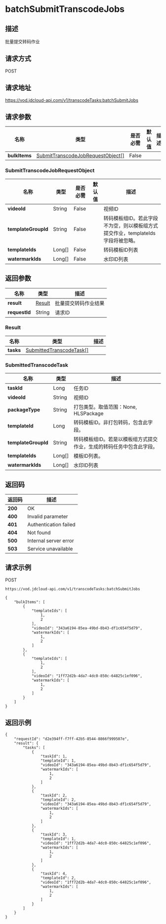 # batchSubmitTranscodeJobs


## 描述
批量提交转码作业

## 请求方式
POST

## 请求地址
https://vod.jdcloud-api.com/v1/transcodeTasks:batchSubmitJobs


## 请求参数
|名称|类型|是否必需|默认值|描述|
|---|---|---|---|---|
|**bulkItems**|[SubmitTranscodeJobRequestObject[]](batchsubmittranscodejobs#submittranscodejobrequestobject)|False| | |

### <div id="submittranscodejobrequestobject">SubmitTranscodeJobRequestObject</div>
|名称|类型|是否必需|默认值|描述|
|---|---|---|---|---|
|**videoId**|String|False| |视频ID|
|**templateGroupId**|String|False| |转码模板组ID。若此字段不为空，则以模板组方式提交作业，templateIds字段将被忽略。|
|**templateIds**|Long[]|False| |转码模板ID列表|
|**watermarkIds**|Long[]|False| |水印ID列表|

## 返回参数
|名称|类型|描述|
|---|---|---|
|**result**|[Result](batchsubmittranscodejobs#result)|批量提交转码作业结果|
|**requestId**|String|请求ID|

### <div id="result">Result</div>
|名称|类型|描述|
|---|---|---|
|**tasks**|[SubmittedTranscodeTask[]](batchsubmittranscodejobs#submittedtranscodetask)| |
### <div id="submittedtranscodetask">SubmittedTranscodeTask</div>
|名称|类型|描述|
|---|---|---|
|**taskId**|Long|任务ID|
|**videoId**|String|视频ID|
|**packageType**|String|打包类型。取值范围：None, HLSPackage|
|**templateId**|Long|转码模板ID。非打包转码，包含此字段。|
|**templateGroupId**|String|转码模板组ID。若是以模板组方式提交作业，生成的转码任务中包含此字段。|
|**templateIds**|Long[]|模板ID列表。|
|**watermarkIds**|Long[]|水印ID列表|

## 返回码
|返回码|描述|
|---|---|
|**200**|OK|
|**400**|Invalid parameter|
|**401**|Authentication failed|
|**404**|Not found|
|**500**|Internal server error|
|**503**|Service unavailable|

## 请求示例
POST
```
https://vod.jdcloud-api.com/v1/transcodeTasks:batchSubmitJobs

```

```
{
    "bulkItems": [
        {
            "templateIds": [
                1, 
                2
            ], 
            "videoId": "343a6194-85ea-49bd-8b43-df1c654f5d79", 
            "watermarkIds": [
                1, 
                2
            ]
        }, 
        {
            "templateIds": [
                1, 
                2
            ], 
            "videoId": "1ff72d2b-4da7-4dc0-850c-64825c1ef096", 
            "watermarkIds": [
                1, 
                2
            ]
        }
    ]
}
```

## 返回示例
```
{
    "requestId": "d2e394ff-f7ff-42b5-8544-8866f999507e", 
    "result": {
        "tasks": [
            {
                "taskId": 1, 
                "templateId": 1, 
                "videoId": "343a6194-85ea-49bd-8b43-df1c654f5d79", 
                "watermarkIds": [
                    1, 
                    2
                ]
            }, 
            {
                "taskId": 2, 
                "templateId": 2, 
                "videoId": "343a6194-85ea-49bd-8b43-df1c654f5d79", 
                "watermarkIds": [
                    1, 
                    2
                ]
            }, 
            {
                "taskId": 3, 
                "templateId": 1, 
                "videoId": "1ff72d2b-4da7-4dc0-850c-64825c1ef096", 
                "watermarkIds": [
                    1, 
                    2
                ]
            }, 
            {
                "taskId": 4, 
                "templateId": 2, 
                "videoId": "1ff72d2b-4da7-4dc0-850c-64825c1ef096", 
                "watermarkIds": [
                    1, 
                    2
                ]
            }
        ]
    }
}
```
